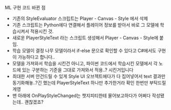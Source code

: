 ML 구현 코드 바뀐 점
- 기존의 StyleEvaluator 스크립트는 Player - Canvas - Style 에서 삭제
- 기존 스크립트는 Python에다 연결해서 플레이어 정보를 받아서 바로 그 모델에 학습시켜서 적용시킨 것.
- 새로운 PlayerStyleText 라는 스크립트 생성해서 Player - Canvas - Style에 붙임.
- 학습 모델이 결정 나무 모델이라서 if-else 문으로 확인할 수 있다고 C#에서도 구현이 가능하다고 합니다..
- 모델을 가져와서 학습을 시킨건 아니고, 파이썬 코드에서 학습시킨 모델에서 각 노드에 있는 구분하는 기준을 그대로 가져와서 적용..? 시킨거입니다
- 최대한 서버 안건드릴 수 있게 Style UI 오브젝트에다가 다 집어넣어서 text 결과만 동기화해놓..?긴 했는데 PlayerStyleText 하나만 추가한거라 확인 한번만 부탁드릴게영
- 맨 아래에 OnPlayStyleChanged는 챗지피티한테 물어보고하다가 어쩌다 작성됐는데.. 괜찮겠죠?
